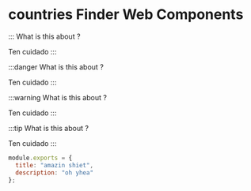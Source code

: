 # countries Finder Web Components

::: What is this about ?

Ten cuidado
:::

:::danger What is this about ?

Ten cuidado
:::

:::warning What is this about ?

Ten cuidado
:::

:::tip What is this about ?

Ten cuidado
:::

```js {3}
module.exports = {
  title: "amazin shiet",
  description: "oh yhea"
};
```
